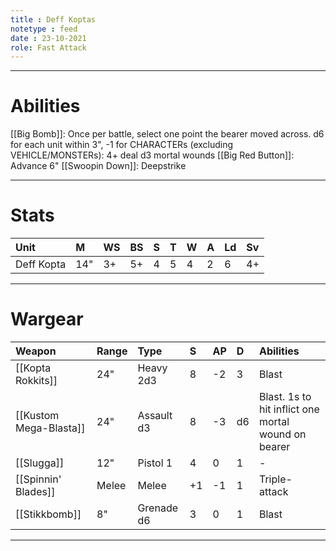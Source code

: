 ```yaml
---
title : Deff Koptas
notetype : feed
date : 23-10-2021
role: Fast Attack
---
```


---

 # Abilities
 
[[Big Bomb]]: Once per battle, select one point the bearer moved across. d6 for each unit within 3", -1 for CHARACTERs (excluding VEHICLE/MONSTERs): 4+ deal d3 mortal wounds
[[Big Red Button]]: Advance 6"
[[Swoopin Down]]: Deepstrike

---

# Stats

| Unit     | M   | WS  | BS  | S   | T   | W   | A   | Ld  | Sv  |
|:-------- |:--- |:--- |:--- |:--- |:--- |:--- |:--- |:--- |:--- |
| Deff Kopta | 14" | 3+ | 5+ | 4 | 5 | 4 | 2 | 6 | 4+ |

---

# Wargear

| Weapon                 | Range | Type       | S   | AP  | D   | Abilities                                           |
|:---------------------- |:----- |:---------- |:--- |:--- |:--- |:--------------------------------------------------- |
| [[Kopta Rokkits]]      | 24"   | Heavy 2d3  | 8   | -2  | 3   | Blast                                               |
| [[Kustom Mega-Blasta]] | 24"   | Assault d3 | 8   | -3  | d6  | Blast. 1s to hit inflict one mortal wound on bearer |
| [[Slugga]]             | 12"   | Pistol 1   | 4   | 0   | 1   | -                                                   |
| [[Spinnin' Blades]]    | Melee | Melee      | +1  | -1  | 1   | Triple-attack                                       |
| [[Stikkbomb]]          | 8"    | Grenade d6 | 3   | 0   | 1   | Blast                                               |

---